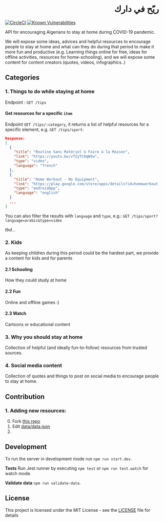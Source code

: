 <div dir="rtl">
  <h1>ريّح في دارك</h1>
</div>

[![CircleCI](https://circleci.com/gh/Fcmam5/ryah-fi-darek-api.svg?style=svg)](https://circleci.com/gh/Fcmam5/ryah-fi-darek-api) [![Known Vulnerabilities](https://snyk.io/test/github/Fcmam5/ryah-fi-darek-api/badge.svg?targetFile=package.json)](https://snyk.io/test/github/Fcmam5/ryah-fi-darek-api?targetFile=package.json)

API for encouraging Algerians to stay at home during COVID-19 pandemic.

We will expose some ideas, advices and helpful resources to encourage people to stay at home
and what can they do during that period to make it more fun and productive (e.g. Learning things online for free, ideas for offline activities, resources for home-schooling), and we will expose some content for content creators (quotes, videos, infographics..)

## Categories

### 1. Things to do while staying at home

Endpoint : `GET /tips`

#### Get resources for a specific `item`

Endpoint `GET /tips/:category`, it returns a list of helpful resources for a specific element, e.g. `GET /tips/sport`:

```json
Response:
[
  {
    "title": "Routine Sans Matériel à Faire à la Maison",
    "link": "https://youtu.be/vTIyTC0qWXw",
    "type": "video",
    "language": "french"
  },
  {
    "title": "Home Workout - No Equipment",
    "link": "https://play.google.com/store/apps/details?id=homeworkout.homeworkouts.noequipment",
    "type": "androidApp",
    "language": "english"
  }
  ...
]
```

You can also filter the results with `language` and `type`, e.g.: `GET /tips/sport?language=arabic&type=video`

_tbd..._

### 2. Kids

As keeping children during this period could be the hardest part, we provide a content for kids and for parents

#### 2.1 Schooling

How they could study at home

#### 2.2 Fun

Online and offline games :)

#### 2.3 Watch

Cartoons or educational content

### 3. Why you should stay at home

Collection of helpful (and ideally fun-to-follow) resources from trusted sources.

### 4. Social media content

Collection of quotes and things to post on social media to encourage people to stay at home.

## Contribution

### 1. Adding new resources:

0. Fork [this repo](https://github.com/Fcmam5/ryah-fi-darek-api)
1. Edit [data/data.json](./data/data.json)
2.

## Development

To run the server in development mode run `npm run start.dev`.

**Tests** Run Jest runner by executing `npm test` or `npm run test.watch` for watch mode.

**Validate data** `npm run validate-data`.

## License

This project is licensed under the MIT License - see the [LICENSE](./LICENSE) file for details
